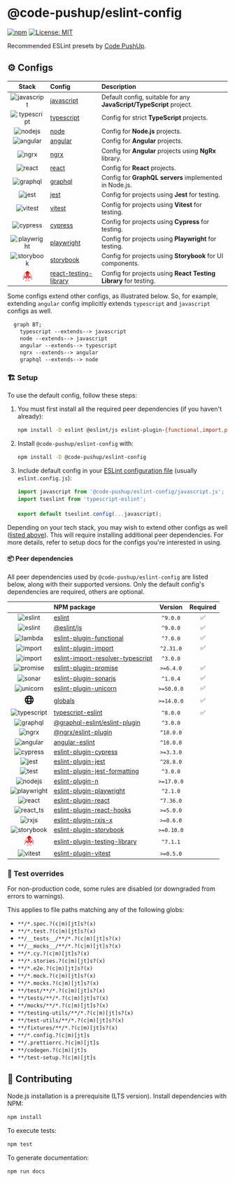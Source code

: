 # @code-pushup/eslint-config

[![npm](https://img.shields.io/npm/v/%40code-pushup%2Feslint-config.svg)](https://www.npmjs.com/package/@code-pushup/eslint-config)
[![License: MIT](https://img.shields.io/badge/License-MIT-yellow.svg)](https://opensource.org/licenses/MIT)

Recommended ESLint presets by [Code PushUp](https://github.com/code-pushup/cli/tree/main/packages/cli).

<!-- begin autogenerated -->

## ⚙️ Configs

|                           Stack                            | Config                                                   | Description                                                         |
| :--------------------------------------------------------: | :------------------------------------------------------- | :------------------------------------------------------------------ |
|    ![javascript](./docs/icons/material/javascript.png)     | [javascript](./docs/javascript.md)                       | Default config, suitable for any **JavaScript/TypeScript** project. |
|    ![typescript](./docs/icons/material/typescript.png)     | [typescript](./docs/typescript.md)                       | Config for strict **TypeScript** projects.                          |
|        ![nodejs](./docs/icons/material/nodejs.png)         | [node](./docs/node.md)                                   | Config for **Node.js** projects.                                    |
|       ![angular](./docs/icons/material/angular.png)        | [angular](./docs/angular.md)                             | Config for **Angular** projects.                                    |
|            ![ngrx](./docs/icons/other/ngrx.png)            | [ngrx](./docs/ngrx.md)                                   | Config for **Angular** projects using **NgRx** library.             |
|         ![react](./docs/icons/material/react.png)          | [react](./docs/react.md)                                 | Config for **React** projects.                                      |
|       ![graphql](./docs/icons/material/graphql.png)        | [graphql](./docs/graphql.md)                             | Config for **GraphQL servers** implemented in Node.js.              |
|          ![jest](./docs/icons/material/jest.png)           | [jest](./docs/jest.md)                                   | Config for projects using **Jest** for testing.                     |
|        ![vitest](./docs/icons/material/vitest.png)         | [vitest](./docs/vitest.md)                               | Config for projects using **Vitest** for testing.                   |
|       ![cypress](./docs/icons/material/cypress.png)        | [cypress](./docs/cypress.md)                             | Config for projects using **Cypress** for testing.                  |
|    ![playwright](./docs/icons/material/playwright.png)     | [playwright](./docs/playwright.md)                       | Config for projects using **Playwright** for testing.               |
|     ![storybook](./docs/icons/material/storybook.png)      | [storybook](./docs/storybook.md)                         | Config for projects using **Storybook** for UI components.          |
| ![testing-library](./docs/icons/other/testing-library.png) | [react-testing-library](./docs/react-testing-library.md) | Config for projects using **React Testing Library** for testing.    |

Some configs extend other configs, as illustrated below. So, for example, extending `angular` config implicitly extends `typescript` and `javascript` configs as well.

```mermaid
  graph BT;
    typescript --extends--> javascript
    node --extends--> javascript
    angular --extends--> typescript
    ngrx --extends--> angular
    graphql --extends--> node
```

### 🏗️ Setup

To use the default config, follow these steps:

1. You must first install all the required peer dependencies (if you haven't already):

   ```sh
   npm install -D eslint @eslint/js eslint-plugin-{functional,import,promise,sonarjs,unicorn} globals typescript-eslint
   ```

2. Install `@code-pushup/eslint-config` with:

   ```sh
   npm install -D @code-pushup/eslint-config
   ```

3. Include default config in your [ESLint configuration file](https://eslint.org/docs/latest/use/configure/configuration-files) (usually `eslint.config.js`):

   ```js
   import javascript from '@code-pushup/eslint-config/javascript.js';
   import tseslint from 'typescript-eslint';
   
   export default tseslint.config(...javascript);
   ```

Depending on your tech stack, you may wish to extend other configs as well ([listed above](#⚙️-configs)). This will require installing additional peer dependencies. For more details, refer to setup docs for the configs you're interested in using.

#### 📦 Peer dependencies

All peer dependencies used by `@code-pushup/eslint-config` are listed below, along with their supported versions. Only the default config's dependencies are required, others are optional.

|                                                            | NPM package                                                                                          |  Version   | Required |
| :--------------------------------------------------------: | :--------------------------------------------------------------------------------------------------- | :--------: | :------: |
|        ![eslint](./docs/icons/material/eslint.png)         | [eslint](https://www.npmjs.com/package/eslint)                                                       |  `^9.0.0`  |    ✅     |
|        ![eslint](./docs/icons/material/eslint.png)         | [@eslint/js](https://www.npmjs.com/package/@eslint/js)                                               |  `^9.0.0`  |    ✅     |
|         ![lambda](./docs/icons/icons8/lambda.png)          | [eslint-plugin-functional](https://www.npmjs.com/package/eslint-plugin-functional)                   |  `^7.0.0`  |    ✅     |
|         ![import](./docs/icons/icons8/import.png)          | [eslint-plugin-import](https://www.npmjs.com/package/eslint-plugin-import)                           | `^2.31.0`  |    ✅     |
|         ![import](./docs/icons/icons8/import.png)          | [eslint-import-resolver-typescript](https://www.npmjs.com/package/eslint-import-resolver-typescript) |  `^3.0.0`  |          |
|        ![promise](./docs/icons/icons8/promise.png)         | [eslint-plugin-promise](https://www.npmjs.com/package/eslint-plugin-promise)                         | `>=6.4.0`  |    ✅     |
|           ![sonar](./docs/icons/other/sonar.png)           | [eslint-plugin-sonarjs](https://www.npmjs.com/package/eslint-plugin-sonarjs)                         |  `^1.0.4`  |    ✅     |
|        ![unicorn](./docs/icons/icons8/unicorn.png)         | [eslint-plugin-unicorn](https://www.npmjs.com/package/eslint-plugin-unicorn)                         | `>=50.0.0` |    ✅     |
|         ![global](./docs/icons/icons8/global.png)          | [globals](https://www.npmjs.com/package/globals)                                                     | `>=14.0.0` |    ✅     |
|    ![typescript](./docs/icons/material/typescript.png)     | [typescript-eslint](https://www.npmjs.com/package/typescript-eslint)                                 |  `^8.0.0`  |    ✅     |
|       ![graphql](./docs/icons/material/graphql.png)        | [@graphql-eslint/eslint-plugin](https://www.npmjs.com/package/@graphql-eslint/eslint-plugin)         |  `^3.0.0`  |          |
|            ![ngrx](./docs/icons/other/ngrx.png)            | [@ngrx/eslint-plugin](https://www.npmjs.com/package/@ngrx/eslint-plugin)                             | `^18.0.0`  |          |
|       ![angular](./docs/icons/material/angular.png)        | [angular-eslint](https://www.npmjs.com/package/angular-eslint)                                       | `^18.0.0`  |          |
|       ![cypress](./docs/icons/material/cypress.png)        | [eslint-plugin-cypress](https://www.npmjs.com/package/eslint-plugin-cypress)                         | `>=3.3.0`  |          |
|          ![jest](./docs/icons/material/jest.png)           | [eslint-plugin-jest](https://www.npmjs.com/package/eslint-plugin-jest)                               | `^28.8.0`  |          |
|           ![test](./docs/icons/icons8/test.png)            | [eslint-plugin-jest-formatting](https://www.npmjs.com/package/eslint-plugin-jest-formatting)         |  `^3.0.0`  |          |
|        ![nodejs](./docs/icons/material/nodejs.png)         | [eslint-plugin-n](https://www.npmjs.com/package/eslint-plugin-n)                                     | `>=17.0.0` |          |
|    ![playwright](./docs/icons/material/playwright.png)     | [eslint-plugin-playwright](https://www.npmjs.com/package/eslint-plugin-playwright)                   |  `^2.1.0`  |          |
|         ![react](./docs/icons/material/react.png)          | [eslint-plugin-react](https://www.npmjs.com/package/eslint-plugin-react)                             | `^7.36.0`  |          |
|      ![react_ts](./docs/icons/material/react_ts.png)       | [eslint-plugin-react-hooks](https://www.npmjs.com/package/eslint-plugin-react-hooks)                 | `>=5.0.0`  |          |
|            ![rxjs](./docs/icons/other/rxjs.png)            | [eslint-plugin-rxjs-x](https://www.npmjs.com/package/eslint-plugin-rxjs-x)                           | `>=0.6.0`  |          |
|     ![storybook](./docs/icons/material/storybook.png)      | [eslint-plugin-storybook](https://www.npmjs.com/package/eslint-plugin-storybook)                     | `>=0.10.0` |          |
| ![testing-library](./docs/icons/other/testing-library.png) | [eslint-plugin-testing-library](https://www.npmjs.com/package/eslint-plugin-testing-library)         |  `^7.1.1`  |          |
|        ![vitest](./docs/icons/material/vitest.png)         | [eslint-plugin-vitest](https://www.npmjs.com/package/eslint-plugin-vitest)                           | `>=0.5.0`  |          |

### 🧪 Test overrides

For non-production code, some rules are disabled (or downgraded from errors to warnings).

This applies to file paths matching any of the following globs:

- `**/*.spec.?(c|m)[jt]s?(x)`
- `**/*.test.?(c|m)[jt]s?(x)`
- `**/__tests__/**/*.?(c|m)[jt]s?(x)`
- `**/__mocks__/**/*.?(c|m)[jt]s?(x)`
- `**/*.cy.?(c|m)[jt]s?(x)`
- `**/*.stories.?(c|m)[jt]s?(x)`
- `**/*.e2e.?(c|m)[jt]s?(x)`
- `**/*.mock.?(c|m)[jt]s?(x)`
- `**/*.mocks.?(c|m)[jt]s?(x)`
- `**/test/**/*.?(c|m)[jt]s?(x)`
- `**/tests/**/*.?(c|m)[jt]s?(x)`
- `**/mocks/**/*.?(c|m)[jt]s?(x)`
- `**/testing-utils/**/*.?(c|m)[jt]s?(x)`
- `**/test-utils/**/*.?(c|m)[jt]s?(x)`
- `**/fixtures/**/*.?(c|m)[jt]s?(x)`
- `**/*.config.?(c|m)[jt]s`
- `**/.prettierrc.?(c|m)[jt]s`
- `**/codegen.?(c|m)[jt]s`
- `**/test-setup.?(c|m)[jt]s`

<!-- end autogenerated -->

## 🫴 Contributing

Node.js installation is a prerequisite (LTS version). Install dependencies with NPM:

```sh
npm install
```

To execute tests:

```sh
npm test
```

To generate documentation:

```sh
npm run docs
```
